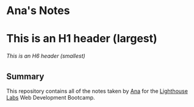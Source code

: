 # Ana's Notes
# This is an H1 header (largest)
###### This is an H6 header (smallest)
## Summary
This repository contains all of the notes taken by [Ana](https://github.com/Datazyme) for the [Lighthouse Labs](https://www.lighthouselabs.ca/) Web Development Bootcamp.